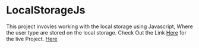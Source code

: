 # LocalStorageJs
This project invovles working with the local storage using Javascript, Where the user type are stored on the local storage.
Check Out the Link <a href=”https://sammking120.github.io/LocalStorageJs/”>Here</a> for the live Project.
<a href="https://sammking120.github.io/google-homepage/">Here</a>

